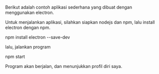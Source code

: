 Berikut adalah contoh aplikasi sederhana yang dibuat dengan menggunakan electron.

Untuk menjalankan aplikasi, silahkan siapkan nodejs dan npm, lalu install electron dengan npm.

npm install electron --save-dev

lalu, jalankan program

npm start

Program akan berjalan, dan menunjukkan profil diri saya.